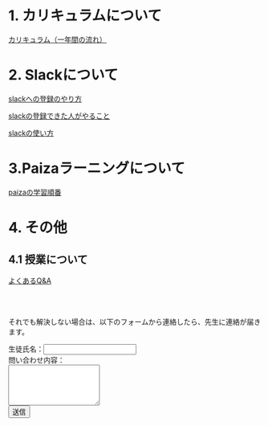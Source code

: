 <script>
(() => {
    // パスワード認証
    let password = prompt('passwordを入力してください。');

    // 不要なバナー & フッター削除
    let bannerTags = document.getElementById("banner");
    bannerTags.remove();

    // パスワード認証失敗時
    if(password != "clark"){
        var  pageContents= document.getElementsByClassName("wrapper");
        pageContents[0].innerHTML = "<p>このページにアクセスできませんでした。</p>"
        return
    }
    // タイトルの設定
    let headers = document.getElementsByTagName("header");
    let titles = headers[0].getElementsByTagName("h1");
    titles[0].innerText = "プログラミング基礎 連絡掲示板"
    let descriptions = headers[0].getElementsByTagName("p");
    descriptions[0].innerText = "このページは、プログラミング基礎で伝えたことを休んだ人でも後から復習して見られるようにしたページです。\n授業を休んだり聞き逃したら、こちらのページを確認するようにしてください。"

    setTimeout(() =>{
        let footerTags = document.getElementsByTagName("footer");
        footerTags[0].remove();
    }, 1000);

})();
</script>
<link rel="stylesheet" href="https://stackpath.bootstrapcdn.com/bootstrap/4.4.1/css/bootstrap.min.css" integrity="sha384-Vkoo8x4CGsO3+Hhxv8T/Q5PaXtkKtu6ug5TOeNV6gBiFeWPGFN9MuhOf23Q9Ifjh" crossorigin="anonymous">
<script src="https://code.jquery.com/jquery-3.4.1.slim.min.js" integrity="sha384-J6qa4849blE2+poT4WnyKhv5vZF5SrPo0iEjwBvKU7imGFAV0wwj1yYfoRSJoZ+n" crossorigin="anonymous"></script>
<script src="https://cdn.jsdelivr.net/npm/popper.js@1.16.0/dist/umd/popper.min.js" integrity="sha384-Q6E9RHvbIyZFJoft+2mJbHaEWldlvI9IOYy5n3zV9zzTtmI3UksdQRVvoxMfooAo" crossorigin="anonymous"></script>
<script src="https://stackpath.bootstrapcdn.com/bootstrap/4.4.1/js/bootstrap.min.js" integrity="sha384-wfSDF2E50Y2D1uUdj0O3uMBJnjuUD4Ih7YwaYd1iqfktj0Uod8GCExl3Og8ifwB6" crossorigin="anonymous"></script>

<style>
header p {
    margin: 5px;
}
.wrapper h1 {
  border-bottom: solid 3px black;
  font-size: 30px;
  margin-top: 3px;
  margin-bottom: 5px;  
}
.wrapper h2 {
  padding: 0.4em 0.5em;
  font-size: 20px;
  color: #494949;
  background: #f4f4f4;
  border-left: solid 5px #7db4e6;
  border-bottom: solid 3px #d7d7d7;
  margin-top: 1px;
  margin-bottom: 3px;  
}
</style>


# 1. カリキュラムについて

<a href="#">カリキュラム（一年間の流れ）</a>

<div class="m-5"></div>

# 2. Slackについて

<a href="#"> slackへの登録のやり方 </a>

<a href="#"> slackの登録できた人がやること </a>

<a href="#"> slackの使い方 </a>

<div class="m-5"></div>

# 3.Paizaラーニングについて

<a href="#"> paizaの学習順番 </a>


<div class="m-5"></div>

# 4. その他

## 4.1 授業について
<a href="#"> よくあるQ&A </a>

<br/>
<br/>

それでも解決しない場合は、以下のフォームから連絡したら、先生に連絡が届きます。

<form>
<label>生徒氏名：</label><input class="form-control" type="text" />
<br/>
<label>問い合わせ内容：</label>
<br/>
<textarea  class="form-control" rows="5"></textarea>
<br/>
<button type="submit" class="form-control btn btn-primary"> 送信 </button>
</form>









